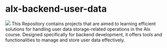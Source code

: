 # alx-backend-user-data

![](https://www.winklix.com/blog/wp-content/uploads/2018/05/data-privacy-1-1024x768.jpg)
This Repository contains projects that are aimed to learning efficient solutions for handling user data storage-related operations in the Alx course. Designed specifically for backend development, it offers tools and functionalities to manage and store user data effectively.